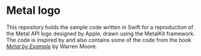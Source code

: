 # Metal logo

This repository holds the sample code written in Swift for a reproduction of the Metal API logo designed by Apple, drawn using the MetalKit framework. The code is inspired by and also contains some of the code from the book [_Metal by Example_][1] by Warren Moore.

[1]:	http://metalbyexample.com